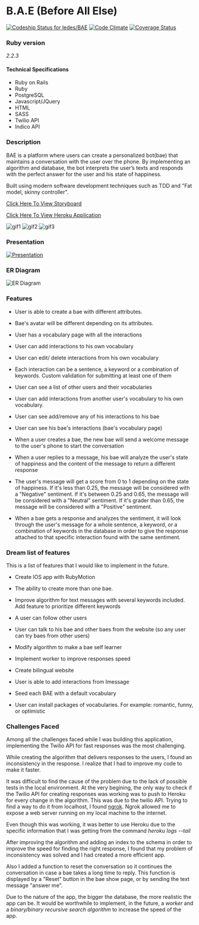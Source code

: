 # B.A.E (Before All Else)
[ ![Codeship Status for ledes/BAE](https://codeship.com/projects/66a1d520-42b3-0133-a1f9-1eb5f82d52fc/status?branch=master)](https://codeship.com/projects/103829)
[![Code Climate](https://codeclimate.com/github/ledes/BAE/badges/gpa.svg)](https://codeclimate.com/github/ledes/BAE)
[![Coverage Status](https://coveralls.io/repos/ledes/BAE/badge.svg?branch=master&service=github)](https://coveralls.io/github/ledes/BAE?branch=master)


### Ruby version

*2.2.3*

#### Technical Specifications

  - Ruby on Rails
  - Ruby
  - PostgreSQL
  - Javascript/JQuery
  - HTML
  - SASS
  - Twilio API
  - Indico API

###  Description

BAE is a platform where users can create a personalized bot(bae) that maintains a conversation with the user over the phone. By implementing an algorithm and database, the bot interprets the user’s texts and responds with the perfect answer for the user and his state of happiness.

Built using modern software development techniques such as TDD and "Fat model, skinny controller".

[Click Here To View Storyboard](https://trello.com/b/nSJUDmf7/bae)

[Click Here To View Heroku Application](https://protected-sands-5404.herokuapp.com/)

![gif1](http://cdn.makeagif.com/media/12-03-2015/sqHSBS.gif)
![gif2](http://cdn.makeagif.com/media/12-03-2015/kPQHYW.gif)
![gif3](http://cdn.makeagif.com/media/12-03-2015/9fJn5-.gif)

### Presentation

[![Presentation](http://i.imgur.com/6JMggH9.png)](https://vimeo.com/143484288)

###  ER Diagram

![ER Diagram](http://i.imgur.com/Jk84Cfd.png)

### Features

* User is able to create a bae with different attributes.

* Bae's avatar will be different depending on its attributes.

* User has a vocabulary page with all the interactions

* User can add interactions to his own vocabulary

* User can edit/ delete interactions from his own vocabulary

* Each interaction can be a sentence, a keyword or a combination of keywords. Custom validation for submitting at least one of them

* User can see a list of other users and their vocabularies

* User can add interactions from another user's vocabulary to his own vocabulary.

* User can see add/remove any of his interactions to his bae

* User can see his bae's interactions (bae's vocabulary page)

* When a user creates a bae, the new bae will send a welcome message to the user's phone to start the conversation

* When a user replies to a message, his bae will analyze the user's state of happiness and the content of the message to return a different response

* The user's message will get a score from 0 to 1 depending on the state of happiness.
  If it's less than 0.25, the message will be considered with a "Negative" sentiment.
  If it's between 0.25 and 0.65, the message will be considered with a "Neutral" sentiment.
  If it's grader than 0.65, the message will be considered with a "Positive" sentiment.

* When a bae gets a response and analyzes the sentiment, it will look through the user's message for a whole sentence, a keyword, or a combination of keywords in the database in order to give the response attached to that specific interaction found with the same sentiment.

### Dream list of features

This is a list of features that I would like to implement in the future.

* Create IOS app with RubyMotion

* The ability to create more than one bae.

* Improve algorithm for text messages with several keywords included.
  Add feature to prioritize different keywords

* A user can follow other users

* User can talk to his bae and other baes from the website (so any user can try baes from other users)

* Modify algorithm to make a bae self learner

* Implement worker to improve responses speed

* Create bilingual website

* User is able to add interactions from Imessage

* Seed each BAE with a default vocabulary

* User can install packages of vocabularies. For example: romantic, funny, or optimistic


###  Challenges Faced

Among all the challenges faced while I was building this application,
implementing the Twilio API for fast responses was the most challenging.

While creating the algorithm that delivers responses to the users, I found an inconsistency in the response. I realize that I had to improve my code to make it faster.

It was difficult to find the cause of the problem due to the lack of possible tests in the local environment. At the very begining, the only way to check if the Twilio API for creating responses was working was to push to Heroku for every change in the algorithm. This was due to the twilio API.
Trying to find a way to do it from localhost, I found [ngrok](https://ngrok.com/). Ngrok allowed me to expose a web server running on my local machine to the internet.

Even though this was working, it was better to use Heroku due to the specific information
that I was getting from the command *heroku logs --tail*

After improving the algorithm and adding an index to the schema in order to improve the speed for finding the right response, I found that my problem of inconsistency was solved and I had created a more efficient app.

Also I added a function to reset the conversation so it continues the conversation in case a bae takes a long time to reply. This function is displayed by
a "Reset" button in the bae show page, or by sending the text message "answer me".

Due to the nature of the app, the bigger the database, the more realistic the app can be. It would be worthwhile to implement, in the future, a *worker* and a *binary/binary recursive search algorithm* to increase the speed of the app.
